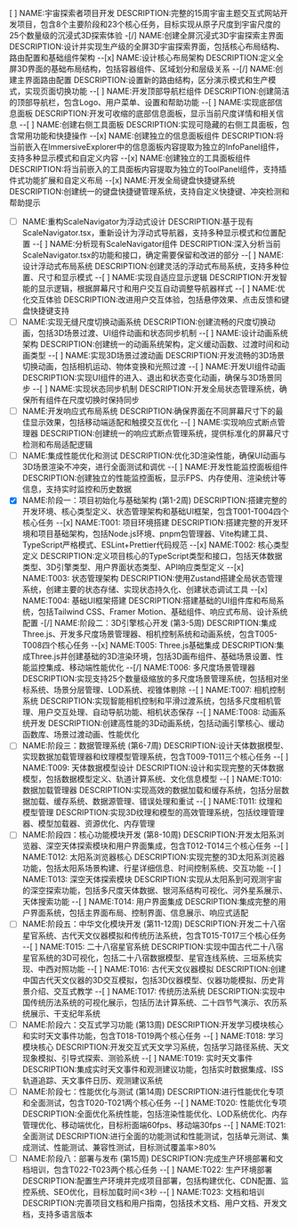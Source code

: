 [ ] NAME:宇宙探索者项目开发 DESCRIPTION:完整的15周宇宙主题交互式网站开发项目，包含8个主要阶段和23个核心任务，目标实现从原子尺度到宇宙尺度的25个数量级的沉浸式3D探索体验
-[/] NAME:创建全屏沉浸式3D宇宙探索主界面 DESCRIPTION:设计并实现生产级的全屏3D宇宙探索界面，包括核心布局结构、路由配置和基础组件架构
--[x] NAME:设计核心布局架构 DESCRIPTION:定义全屏3D界面的基础布局结构，包括容器组件、区域划分和层级关系
--[/] NAME:创建主界面路由配置 DESCRIPTION:设置新的路由结构，区分演示模式和生产模式，实现页面切换功能
--[ ] NAME:开发顶部导航栏组件 DESCRIPTION:创建简洁的顶部导航栏，包含Logo、用户菜单、设置和帮助功能
--[ ] NAME:实现底部信息面板 DESCRIPTION:开发可收缩的底部信息面板，显示当前尺度详情和相关信息
--[ ] NAME:创建右侧工具面板 DESCRIPTION:实现可隐藏的右侧工具面板，包含常用功能和快捷操作
--[x] NAME:创建独立的信息面板组件 DESCRIPTION:将当前嵌入在ImmersiveExplorer中的信息面板内容提取为独立的InfoPanel组件，支持多种显示模式和自定义内容
--[x] NAME:创建独立的工具面板组件 DESCRIPTION:将当前嵌入的工具面板内容提取为独立的ToolPanel组件，支持插件式功能扩展和自定义布局
--[x] NAME:开发全局键盘快捷键系统 DESCRIPTION:创建统一的键盘快捷键管理系统，支持自定义快捷键、冲突检测和帮助提示
-[ ] NAME:重构ScaleNavigator为浮动式设计 DESCRIPTION:基于现有ScaleNavigator.tsx，重新设计为浮动式导航器，支持多种显示模式和位置配置
--[ ] NAME:分析现有ScaleNavigator组件 DESCRIPTION:深入分析当前ScaleNavigator.tsx的功能和接口，确定需要保留和改进的部分
--[ ] NAME:设计浮动式布局系统 DESCRIPTION:创建灵活的浮动式布局系统，支持多种位置、尺寸和显示模式
--[ ] NAME:实现自适应显示逻辑 DESCRIPTION:开发智能的显示逻辑，根据屏幕尺寸和用户交互自动调整导航器样式
--[ ] NAME:优化交互体验 DESCRIPTION:改进用户交互体验，包括悬停效果、点击反馈和键盘快捷键支持
-[ ] NAME:实现无缝尺度切换动画系统 DESCRIPTION:创建流畅的尺度切换动画，包括3D场景过渡、UI组件动画和状态同步机制
--[ ] NAME:设计动画系统架构 DESCRIPTION:创建统一的动画系统架构，定义缓动函数、过渡时间和动画类型
--[ ] NAME:实现3D场景过渡动画 DESCRIPTION:开发流畅的3D场景切换动画，包括相机运动、物体变换和光照过渡
--[ ] NAME:开发UI组件动画 DESCRIPTION:实现UI组件的进入、退出和状态变化动画，确保与3D场景同步
--[ ] NAME:实现状态同步机制 DESCRIPTION:开发全局状态管理系统，确保所有组件在尺度切换时保持同步
-[ ] NAME:开发响应式布局系统 DESCRIPTION:确保界面在不同屏幕尺寸下的最佳显示效果，包括移动端适配和触摸交互优化
--[ ] NAME:实现响应式断点管理器 DESCRIPTION:创建统一的响应式断点管理系统，提供标准化的屏幕尺寸检测和布局适配逻辑
-[ ] NAME:集成性能优化和测试 DESCRIPTION:优化3D渲染性能，确保UI动画与3D场景渲染不冲突，进行全面测试和调优
--[ ] NAME:开发性能监控面板组件 DESCRIPTION:创建独立的性能监控面板，显示FPS、内存使用、渲染统计等信息，支持实时监控和历史数据
-[x] NAME:阶段一：项目初始化与基础架构 (第1-2周) DESCRIPTION:搭建完整的开发环境、核心类型定义、状态管理架构和基础UI框架，包含T001-T004四个核心任务
--[x] NAME:T001: 项目环境搭建 DESCRIPTION:搭建完整的开发环境和项目基础架构，包括Node.js环境、pnpm包管理器、Vite构建工具、TypeScript严格模式、ESLint+Prettier代码规范
--[x] NAME:T002: 核心类型定义 DESCRIPTION:定义项目核心的TypeScript类型和接口，包括天体数据类型、3D引擎类型、用户界面状态类型、API响应类型定义
--[x] NAME:T003: 状态管理架构 DESCRIPTION:使用Zustand搭建全局状态管理系统，创建主要的状态存储、实现状态持久化、创建状态调试工具
--[x] NAME:T004: 基础UI框架搭建 DESCRIPTION:搭建基础的UI组件库和布局系统，包括Tailwind CSS、Framer Motion、基础组件、响应式布局、设计系统配置
-[/] NAME:阶段二：3D引擎核心开发 (第3-5周) DESCRIPTION:集成Three.js、开发多尺度场景管理器、相机控制系统和动画系统，包含T005-T008四个核心任务
--[x] NAME:T005: Three.js基础集成 DESCRIPTION:集成Three.js并创建基础的3D渲染环境，包括3D画布组件、基础场景设置、性能监控集成、移动端性能优化
--[/] NAME:T006: 多尺度场景管理器 DESCRIPTION:实现支持25个数量级缩放的多尺度场景管理系统，包括相对坐标系统、场景分层管理、LOD系统、视锥体剔除
--[ ] NAME:T007: 相机控制系统 DESCRIPTION:实现智能相机控制和平滑过渡系统，包括多尺度相机管理、用户交互处理、自动导航功能、相机状态保存
--[ ] NAME:T008: 动画系统开发 DESCRIPTION:创建高性能的3D动画系统，包括动画引擎核心、缓动函数库、场景过渡动画、性能优化
-[ ] NAME:阶段三：数据管理系统 (第6-7周) DESCRIPTION:设计天体数据模型、实现数据加载管理器和纹理模型管理系统，包含T009-T011三个核心任务
--[ ] NAME:T009: 天体数据模型设计 DESCRIPTION:设计和实现完整的天体数据模型，包括数据模型定义、轨道计算系统、文化信息模型
--[ ] NAME:T010: 数据加载管理器 DESCRIPTION:实现高效的数据加载和缓存系统，包括分层数据加载、缓存系统、数据源管理、错误处理和重试
--[ ] NAME:T011: 纹理和模型管理 DESCRIPTION:实现3D纹理和模型的高效管理系统，包括纹理管理器、模型加载器、资源优化、内存管理
-[ ] NAME:阶段四：核心功能模块开发 (第8-10周) DESCRIPTION:开发太阳系浏览器、深空天体探索模块和用户界面集成，包含T012-T014三个核心任务
--[ ] NAME:T012: 太阳系浏览器核心 DESCRIPTION:实现完整的3D太阳系浏览器功能，包括太阳系场景构建、行星详细信息、时间控制系统、交互功能
--[ ] NAME:T013: 深空天体探索模块 DESCRIPTION:实现从太阳系到可观测宇宙的深空探索功能，包括多尺度天体数据、银河系结构可视化、河外星系展示、天体搜索功能
--[ ] NAME:T014: 用户界面集成 DESCRIPTION:集成完整的用户界面系统，包括主界面布局、控制界面、信息展示、响应式适配
-[ ] NAME:阶段五：中华文化模块开发 (第11-12周) DESCRIPTION:开发二十八宿星官系统、古代天文仪器模拟和传统历法系统，包含T015-T017三个核心任务
--[ ] NAME:T015: 二十八宿星官系统 DESCRIPTION:实现中国古代二十八宿星官系统的3D可视化，包括二十八宿数据模型、星官连线系统、三垣系统实现、中西对照功能
--[ ] NAME:T016: 古代天文仪器模拟 DESCRIPTION:创建中国古代天文仪器的3D交互模拟，包括3D仪器模型、仪器功能模拟、历史背景介绍、交互式教学
--[ ] NAME:T017: 传统历法系统 DESCRIPTION:实现中国传统历法系统的可视化展示，包括历法计算系统、二十四节气演示、农历系统展示、干支纪年系统
-[ ] NAME:阶段六：交互式学习功能 (第13周) DESCRIPTION:开发学习模块核心和实时天文事件功能，包含T018-T019两个核心任务
--[ ] NAME:T018: 学习模块核心 DESCRIPTION:开发交互式天文学习系统，包括学习路径系统、天文现象模拟、引导式探索、测验系统
--[ ] NAME:T019: 实时天文事件 DESCRIPTION:集成实时天文事件和观测建议功能，包括实时数据集成、ISS轨道追踪、天文事件日历、观测建议系统
-[ ] NAME:阶段七：性能优化与测试 (第14周) DESCRIPTION:进行性能优化专项和全面测试，包含T020-T021两个核心任务
--[ ] NAME:T020: 性能优化专项 DESCRIPTION:全面优化系统性能，包括渲染性能优化、LOD系统优化、内存管理优化、移动端优化，目标桁面端60fps、移动端30fps
--[ ] NAME:T021: 全面测试 DESCRIPTION:进行全面的功能测试和性能测试，包括单元测试、集成测试、性能测试、兼容性测试，目标测试覆盖率>80%
-[ ] NAME:阶段八：部署与发布 (第15周) DESCRIPTION:完成生产环境部署和文档培训，包含T022-T023两个核心任务
--[ ] NAME:T022: 生产环境部署 DESCRIPTION:配置生产环境并完成项目部署，包括构建优化、CDN配置、监控系统、SEO优化，目标加载时间<3秒
--[ ] NAME:T023: 文档和培训 DESCRIPTION:完善项目文档和用户指南，包括技术文档、用户文档、开发文档，支持多语言版本